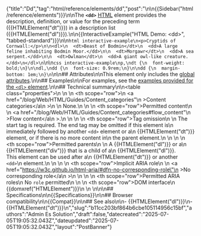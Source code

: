 {"title":"Dd","tag":"html/reference/elements/dd","post":"\n\n{{Sidebar(\"html/reference/elements\")}}\n\nThe **`<dd>`** [HTML](/blog/Web/HTML) element provides the description, definition, or value for the preceding term ({{HTMLElement(\"dt\")}}) in a description list ({{HTMLElement(\"dl\")}}).\n\n{{InteractiveExample(\"HTML Demo: &lt;dd&gt;\", \"tabbed-standard\")}}\n\n```html interactive-example\n<p>Cryptids of Cornwall:</p>\n\n<dl>\n  <dt>Beast of Bodmin</dt>\n  <dd>A large feline inhabiting Bodmin Moor.</dd>\n\n  <dt>Morgawr</dt>\n  <dd>A sea serpent.</dd>\n\n  <dt>Owlman</dt>\n  <dd>A giant owl-like creature.</dd>\n</dl>\n```\n\n```css interactive-example\np,\ndt {\n  font-weight: bold;\n}\n\ndl,\ndd {\n  font-size: 0.9rem;\n}\n\ndd {\n  margin-bottom: 1em;\n}\n```\n\n## Attributes\n\nThis element only includes the [global attributes](/blog/Web/HTML/Reference/Global_attributes).\n\n## Examples\n\nFor examples, see the [examples provided for the `<dl>` element](/blog/Web/HTML/Reference/Elements/dl#examples).\n\n## Technical summary\n\n<table class=\"properties\">\n  <tbody>\n    <tr>\n      <th scope=\"row\">\n        <a href=\"/blog/Web/HTML/Guides/Content_categories\"\n          >Content categories</a\n        >\n      </th>\n      <td>None.</td>\n    </tr>\n    <tr>\n      <th scope=\"row\">Permitted content</th>\n      <td>\n        <a href=\"/blog/Web/HTML/Guides/Content_categories#flow_content\"\n          >Flow content</a\n        >.\n      </td>\n    </tr>\n    <tr>\n      <th scope=\"row\">Tag omission</th>\n      <td>\n        The start tag is required. The end tag may be omitted if this element is\n        immediately followed by another <code>&#x3C;dd></code> element or a\n        {{HTMLElement(\"dt\")}} element, or if there is no more content in\n        the parent element.\n      </td>\n    </tr>\n    <tr>\n      <th scope=\"row\">Permitted parents</th>\n      <td>\n        A {{HTMLElement(\"dl\")}} or a\n        {{HTMLElement(\"div\")}} that is a child of a\n        {{HTMLElement(\"dl\")}}.<br />This element can be used after a\n        {{HTMLElement(\"dt\")}} or another <code>&lt;dd&gt;</code>\n        element.\n      </td>\n    </tr>\n    <tr>\n      <th scope=\"row\">Implicit ARIA role</th>\n      <td>\n        <a href=\"https://w3c.github.io/html-aria/#dfn-no-corresponding-role\"\n          >No corresponding role</a\n        >\n        </td>\n    </tr>\n    <tr>\n      <th scope=\"row\">Permitted ARIA roles</th>\n      <td>No <code>role</code> permitted</td>\n    </tr>\n    <tr>\n      <th scope=\"row\">DOM interface</th>\n      <td>{{domxref(\"HTMLElement\")}}</td>\n    </tr>\n  </tbody>\n</table>\n\n## Specifications\n\n{{Specifications}}\n\n## Browser compatibility\n\n{{Compat}}\n\n## See also\n\n- {{HTMLElement(\"dl\")}}\n- {{HTMLElement(\"dt\")}}\n","slug":"b11cc203bf864b6cbe105114956c15bf","authors":"Admin Es Solution","draft":false,"datecreated":"2025-07-05T19:05:32.043Z","dateupdated":"2025-07-05T19:05:32.043Z","layout":"PostBanner"}